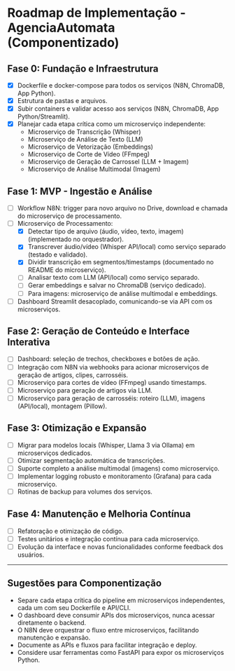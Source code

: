 # Roadmap de Implementação - AgenciaAutomata (Componentizado)

## Fase 0: Fundação e Infraestrutura
- [x] Dockerfile e docker-compose para todos os serviços (N8N, ChromaDB, App Python).
- [x] Estrutura de pastas e arquivos.
- [x] Subir containers e validar acesso aos serviços (N8N, ChromaDB, App Python/Streamlit).
- [x] Planejar cada etapa crítica como um microserviço independente:
    - Microserviço de Transcrição (Whisper)
    - Microserviço de Análise de Texto (LLM)
    - Microserviço de Vetorização (Embeddings)
    - Microserviço de Corte de Vídeo (FFmpeg)
    - Microserviço de Geração de Carrossel (LLM + Imagem)
    - Microserviço de Análise Multimodal (Imagem)

## Fase 1: MVP - Ingestão e Análise
- [ ] Workflow N8N: trigger para novo arquivo no Drive, download e chamada do microserviço de processamento.
- [ ] Microserviço de Processamento:
    - [x] Detectar tipo de arquivo (áudio, vídeo, texto, imagem) (implementado no orquestrador).
    - [x] Transcrever áudio/vídeo (Whisper API/local) como serviço separado (testado e validado).
    - [x] Dividir transcrição em segmentos/timestamps (documentado no README do microserviço).
    - [ ] Analisar texto com LLM (API/local) como serviço separado.
    - [ ] Gerar embeddings e salvar no ChromaDB (serviço dedicado).
    - [ ] Para imagens: microserviço de análise multimodal e embeddings.
- [ ] Dashboard Streamlit desacoplado, comunicando-se via API com os microserviços.

## Fase 2: Geração de Conteúdo e Interface Interativa
- [ ] Dashboard: seleção de trechos, checkboxes e botões de ação.
- [ ] Integração com N8N via webhooks para acionar microserviços de geração de artigos, clipes, carrosséis.
- [ ] Microserviço para cortes de vídeo (FFmpeg) usando timestamps.
- [ ] Microserviço para geração de artigos via LLM.
- [ ] Microserviço para geração de carrosséis: roteiro (LLM), imagens (API/local), montagem (Pillow).

## Fase 3: Otimização e Expansão
- [ ] Migrar para modelos locais (Whisper, Llama 3 via Ollama) em microserviços dedicados.
- [ ] Otimizar segmentação automática de transcrições.
- [ ] Suporte completo a análise multimodal (imagens) como microserviço.
- [ ] Implementar logging robusto e monitoramento (Grafana) para cada microserviço.
- [ ] Rotinas de backup para volumes dos serviços.

## Fase 4: Manutenção e Melhoria Contínua
- [ ] Refatoração e otimização de código.
- [ ] Testes unitários e integração contínua para cada microserviço.
- [ ] Evolução da interface e novas funcionalidades conforme feedback dos usuários.

---

## Sugestões para Componentização

- Separe cada etapa crítica do pipeline em microserviços independentes, cada um com seu Dockerfile e API/CLI.
- O dashboard deve consumir APIs dos microserviços, nunca acessar diretamente o backend.
- O N8N deve orquestrar o fluxo entre microserviços, facilitando manutenção e expansão.
- Documente as APIs e fluxos para facilitar integração e deploy.
- Considere usar ferramentas como FastAPI para expor os microserviços Python.